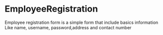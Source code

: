 # EmployeeRegistration
Employee registration form is a simple form that include basics information Like name, username, password,address and contact number
